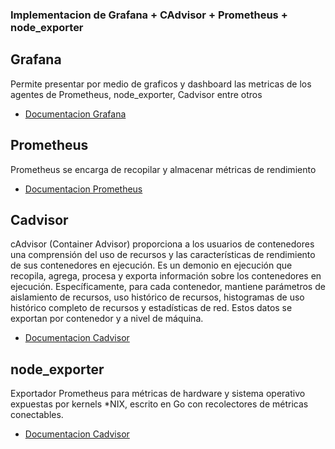 ### Implementacion de Grafana + CAdvisor + Prometheus + node_exporter



## Grafana
Permite presentar por medio de graficos y dashboard las metricas de los agentes de Prometheus, node_exporter, Cadvisor entre otros
- [Documentacion Grafana](https://grafana.com/docs/grafana/latest/setup-grafana/installation/docker/)

## Prometheus
Prometheus se encarga de recopilar y almacenar métricas de rendimiento
- [Documentacion Prometheus](https://prometheus.io/docs/prometheus/latest/installation/)

## Cadvisor
cAdvisor (Container Advisor) proporciona a los usuarios de contenedores una comprensión del uso de recursos y las características de rendimiento de sus contenedores en ejecución. Es un demonio en ejecución que recopila, agrega, procesa y exporta información sobre los contenedores en ejecución. Específicamente, para cada contenedor, mantiene parámetros de aislamiento de recursos, uso histórico de recursos, histogramas de uso histórico completo de recursos y estadísticas de red. Estos datos se exportan por contenedor y a nivel de máquina.
- [Documentacion Cadvisor](https://github.com/google/cadvisor)

## node_exporter

Exportador Prometheus para métricas de hardware y sistema operativo expuestas por kernels *NIX, escrito en Go con recolectores de métricas conectables.
- [Documentacion Cadvisor](https://github.com/prometheus/node_exporter)